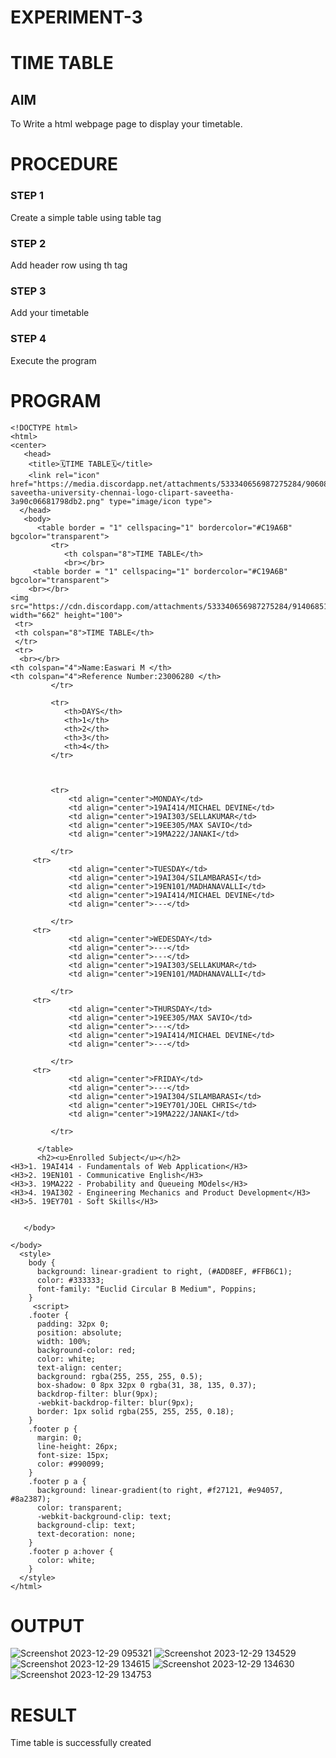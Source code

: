 # EXPERIMENT-3

# TIME TABLE

## AIM
To Write a html webpage page to display your timetable.

# PROCEDURE

### STEP 1
Create a simple table using table tag
### STEP 2
Add header row using th tag
### STEP 3
Add your timetable
### STEP 4
Execute the program

# PROGRAM
```
<!DOCTYPE html>
<html>
<center>
   <head>
    <title>🗓️TIME TABLE🗓️</title>
    <link rel="icon" href="https://media.discordapp.net/attachments/533340656987275284/906080541344956436/kissclipart-saveetha-university-chennai-logo-clipart-saveetha-3a90c06681798db2.png" type="image/icon type">
  </head>
   <body>
      <table border = "1" cellspacing="1" bordercolor="#C19A6B" bgcolor="transparent">
         <tr>
            <th colspan="8">TIME TABLE</th>
            <br></br>
	 <table border = "1" cellspacing="1" bordercolor="#C19A6B" bgcolor="transparent">
    <br></br>
<img src="https://cdn.discordapp.com/attachments/533340656987275284/914068516334891028/logo.png" width="662" height="100">
 <tr>
 <th colspan="8">TIME TABLE</th>
 </tr>
 <tr>
  <br></br>
<th colspan="4">Name:Easwari M </th> 
<th colspan="4">Reference Number:23006280 </th> 
         </tr>
         
         <tr>
            <th>DAYS</th>
            <th>1</th>
            <th>2</th>
            <th>3</th>
            <th>4</th>
         </tr>



         <tr>
             <td align="center">MONDAY</td>
             <td align="center">19AI414/MICHAEL DEVINE</td>
             <td align="center">19AI303/SELLAKUMAR</td>
             <td align="center">19EE305/MAX SAVIO</td>
             <td align="center">19MA222/JANAKI</td>
             
         </tr>
	 <tr>
             <td align="center">TUESDAY</td>
             <td align="center">19AI304/SILAMBARASI</td>
             <td align="center">19EN101/MADHANAVALLI</td>
             <td align="center">19AI414/MICHAEL DEVINE</td>
             <td align="center">---</td>
             
         </tr>
	 <tr>
             <td align="center">WEDESDAY</td>
             <td align="center">---</td>
             <td align="center">---</td>
             <td align="center">19AI303/SELLAKUMAR</td>
             <td align="center">19EN101/MADHANAVALLI</td>
             
         </tr>
	 <tr>
             <td align="center">THURSDAY</td>
             <td align="center">19EE305/MAX SAVIO</td>
             <td align="center">---</td>
             <td align="center">19AI414/MICHAEL DEVINE</td>
             <td align="center">---</td>
             
         </tr>
  	 <tr>
             <td align="center">FRIDAY</td>
             <td align="center">---</td>
             <td align="center">19AI304/SILAMBARASI</td>
             <td align="center">19EY701/JOEL CHRIS</td>
             <td align="center">19MA222/JANAKI</td>
            
         </tr>
         
      </table>
      <h2><u>Enrolled Subject</u></h2>
<H3>1. 19AI414 - Fundamentals of Web Application</H3>
<H3>2. 19EN101 - Communicative English</H3>
<H3>3. 19MA222 - Probability and Queueing MOdels</H3>
<H3>4. 19AI302 - Engineering Mechanics and Product Development</H3>
<H3>5. 19EY701 - Soft Skills</H3>

      
   </body>

</body>
  <style>
    body {
      background: linear-gradient to right, (#ADD8EF, #FFB6C1);
      color: #333333;
      font-family: "Euclid Circular B Medium", Poppins;
    }
     <script>
    .footer {
      padding: 32px 0;
      position: absolute;
      width: 100%;
      background-color: red;
      color: white;
      text-align: center;
      background: rgba(255, 255, 255, 0.5);
      box-shadow: 0 8px 32px 0 rgba(31, 38, 135, 0.37);
      backdrop-filter: blur(9px);
      -webkit-backdrop-filter: blur(9px);
      border: 1px solid rgba(255, 255, 255, 0.18);
    }
    .footer p {
      margin: 0;
      line-height: 26px;
      font-size: 15px;
      color: #990099;
    }
    .footer p a {
      background: linear-gradient(to right, #f27121, #e94057, #8a2387);
      color: transparent;
      -webkit-background-clip: text;
      background-clip: text;
      text-decoration: none;
    }
    .footer p a:hover {
      color: white;
    }
  </style>
</html>
```

# OUTPUT

![Screenshot 2023-12-29 095321](https://github.com/easwari21/timetable/assets/131534979/bc210208-f71a-4fd2-af10-ab42ccea8589)
![Screenshot 2023-12-29 134529](https://github.com/easwari21/timetable/assets/131534979/64e8ff97-894c-450c-920f-4783426e9034)
![Screenshot 2023-12-29 134615](https://github.com/easwari21/timetable/assets/131534979/b3734657-fd00-4d8a-8b73-7ac92e16a869)
![Screenshot 2023-12-29 134630](https://github.com/easwari21/timetable/assets/131534979/e6a444c6-3c93-4063-a834-811bc4798009)
![Screenshot 2023-12-29 134753](https://github.com/easwari21/timetable/assets/131534979/eb8ac7b3-e269-413a-8e4f-8e6631ff5a36)

# RESULT

Time table is successfully created

